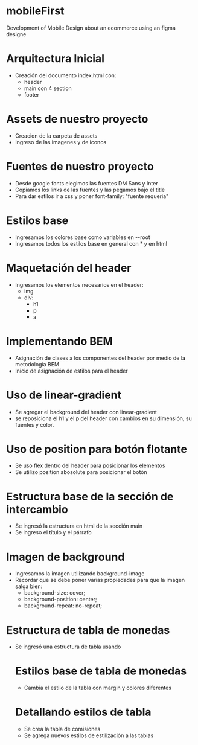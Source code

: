 # mobileFirst
Development of Mobile Design about an ecommerce
using an figma designe


# Arquitectura Inicial
* Creación del documento index.html con:
    * header
    * main con 4 section
    * footer

# Assets de nuestro proyecto
* Creacion de la carpeta de assets
* Ingreso de las imagenes y de iconos

# Fuentes de nuestro proyecto
* Desde google fonts elegimos las fuentes DM Sans y Inter
* Copiamos los links de las fuentes y las pegamos bajo el title
* Para dar estilos ir a css y poner font-family: "fuente requeria"

# Estilos base
* Ingresamos los colores base como variables en --root
* Ingresamos todos los estilos base en general con * y en html

# Maquetación del header
* Ingresamos los elementos necesarios en el header:
    * img <!-- se mostrara el lógotipo -->
    * div:
        * h1 <!--  título -->
        * p <!--  párrafo -->
        * a <!-- link -->

# Implementando BEM
* Asignación de clases a los componentes del header por medio de la metodología BEM
* Inicio de asignación de estilos para el header

# Uso de linear-gradient
* Se agregar el background del header con linear-gradient
* se reposiciona el h1 y el p del header con cambios en su dimensión, su fuentes y color.

# Uso de position para botón flotante
* Se uso flex dentro del header para posicionar los elementos
* Se utilizo position abosolute para posicionar el botón

# Estructura base de la sección de intercambio
* Se ingresó la estructura en html de la sección main
* Se ingreso el título y el párrafo

# Imagen de background
* Ingresamos la imagen utilizando background-image
* Recordar que se debe poner varias propiedades para que la imagen salga bien: 
    * background-size: cover;
    * background-position: center;
    * background-repeat: no-repeat;
# Estructura de tabla de monedas
* Se ingresó una estructura de tabla usando <table>

# Estilos base de tabla de monedas
* Cambia el estilo de la tabla con margin y colores diferentes

# Detallando estilos de tabla
* Se crea la tabla de comisiones
* Se agrega nuevos estilos de estilización a las tablas